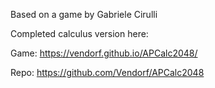 Based on a game by Gabriele Cirulli


Completed calculus version here:

Game: https://vendorf.github.io/APCalc2048/

Repo: https://github.com/Vendorf/APCalc2048

